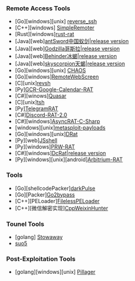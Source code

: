 ### Remote Access Tools
- [Go][windows][unix] [reverse_ssh](https://github.com/tsaian0824/reverse_ssh)
- [C++][windows] [SimpleRemoter](https://github.com/tsaian0824/SimpleRemoter)
- [Rust][windows][rust-rat](https://github.com/tsaian0824/rust-rat)
- [Java][web][antSword中国蚁剑](https://github.com/tsaian0824/antSword)|[release version](https://github.com/AntSwordProject/antSword/releases/)
- [Java][web][Godzilla哥斯拉](https://github.com/tsaian0824/Godzilla)|[release version](https://github.com/BeichenDream/Godzilla/releases/)
- [Java][web][Behinder冰蝎](https://github.com/tsaian0824/Behinder)|[release version](https://github.com/rebeyond/Behinder/releases/)
- [Java][web][skyscorpion天蝎](https://github.com/tsaian0824/skyscorpion)|[release version](https://github.com/shack2/skyscorpion/releases/)
- [Go][windows][unix] [CHAOS](https://github.com/tsaian0824/CHAOS)
- [Go][windows][RemoteWebScreen](https://github.com/tsaian0824/RemoteWebScreen)
- [C][unix][revsh](https://github.com/tsaian0824/revsh)
- [Py][GCR-Google-Calendar-RAT](https://github.com/tsaian0824/GCR-Google-Calendar-RAT)
- [C#][winows][Quasar](https://github.com/tsaian0824/Quasar)
- [C][unix][tsh](https://github.com/tsaian0824/tsh)
- [Py][TelegramRAT](https://github.com/tsaian0824/TelegramRAT)
- [C#][Discord-RAT-2.0](https://github.com/tsaian0824/Discord-RAT-2.0)
- [C#][windows][AsyncRAT-C-Sharp](https://github.com/tsaian0824/AsyncRAT-C-Sharp)
- [windows][unix][metasploit-payloads](https://github.com/rapid7/metasploit-payloads)
- [Go][windows][unix][DRat](https://github.com/tsaian0824/DRat)
- [Py][web][JSshell](https://github.com/tsaian0824/JSshell)
- [Py][windows][PRW-RAT](https://github.com/tsaian0824/PRW-RAT)
- [C#][windows][DcRat](https://github.com/tsaian0824/DcRat)|[release version](https://github.com/qwqdanchun/DcRat/releases/tag/v1.0.7)
- [Py][windows][unix][android][Arbitrium-RAT](https://github.com/tsaian0824/Arbitrium-RAT)
### Tools
- [Go][shellcodePacker][darkPulse](https://github.com/tsaian0824/darkPulse)
- [Go][Packer][Go2bypass](https://github.com/tsaian0824/Go2bypass)
- [C++][PELoader][FilelessPELoader](https://github.com/tsaian0824/FilelessPELoader)
- [C++][微信解密实现][CppWeixinHunter](https://github.com/tsaian0824/CppWeixinHunter)
### Tounel Tools
- [golang] [Stowaway](https://github.com/tsaian0824/Stowaway)
- [suo5](https://github.com/tsaian0824/suo5)
### Post-Exploitation Tools
- [golang][windows][unix] [Pillager](https://github.com/tsaian0824/Pillager)
<!---
tsaian0824/tsaian0824 is a ✨ special ✨ repository because its `README.md` (this file) appears on your GitHub profile.
You can click the Preview link to take a look at your changes.
--->
